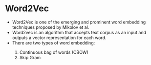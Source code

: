 <h1>Word2Vec</h1>
<ul>
  <li>Word2Vec is one of the emerging and prominent word embedding techniques proposed by Mikolov et al.</li>
  <li>Word2vec is an algorithm that accepts text corpus as an input and outputs a vector representation for each word.</li>
  <li>There are two types of word embedding:</li>
  <ol>
    <li> Continuous bag of words (CBOW) </li>
    <li> Skip Gram </li>
  </ol>
</ul>
